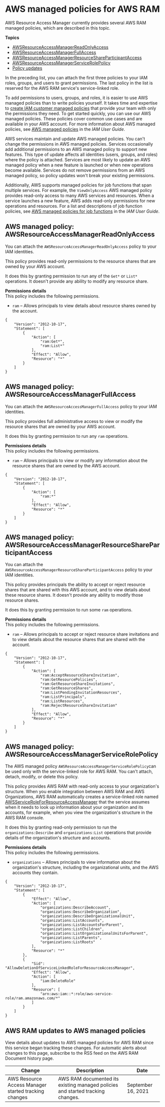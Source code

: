 # AWS managed policies for AWS RAM<a name="security-iam-managed-policies"></a>

AWS Resource Access Manager currently provides several AWS RAM managed policies, which are described in this topic\.

**Topics**
+ [AWSResourceAccessManagerReadOnlyAccess](#security-iam-managed-policies-AWSResourceAccessManagerReadOnlyAccess)
+ [AWSResourceAccessManagerFullAccess](#security-iam-managed-policies-AWSResourceAccessManagerFullAccess)
+ [AWSResourceAccessManagerResourceShareParticipantAccess](#security-iam-managed-policies-AWSResourceAccessManagerResourceShareParticipantAccess)
+ [AWSResourceAccessManagerServiceRolePolicy](#security-iam-managed-policies-AWSResourceAccessManagerServiceRolePolicy)
+ [Policy updates](#security-iam-awsmanpol-updates)

In the preceding list, you can attach the first three policies to your IAM roles, groups, and users to grant permissions\. The last policy in the list is reserved for the AWS RAM service's service\-linked role\.

To add permissions to users, groups, and roles, it is easier to use AWS managed policies than to write policies yourself\. It takes time and expertise to [create IAM customer managed policies](https://docs.aws.amazon.com/IAM/latest/UserGuide/access_policies_create-console.html) that provide your team with only the permissions they need\. To get started quickly, you can use our AWS managed policies\. These policies cover common use cases and are available in your AWS account\. For more information about AWS managed policies, see [AWS managed policies](https://docs.aws.amazon.com/IAM/latest/UserGuide/access_policies_managed-vs-inline.html#aws-managed-policies) in the *IAM User Guide*\.

AWS services maintain and update AWS managed policies\. You can't change the permissions in AWS managed policies\. Services occasionally add additional permissions to an AWS managed policy to support new features\. This type of update affects all identities \(users, groups, and roles\) where the policy is attached\. Services are most likely to update an AWS managed policy when a new feature is launched or when new operations become available\. Services do not remove permissions from an AWS managed policy, so policy updates won't break your existing permissions\.

Additionally, AWS supports managed policies for job functions that span multiple services\. For example, the `ViewOnlyAccess` AWS managed policy provides read\-only access to many AWS services and resources\. When a service launches a new feature, AWS adds read\-only permissions for new operations and resources\. For a list and descriptions of job function policies, see [AWS managed policies for job functions](https://docs.aws.amazon.com/IAM/latest/UserGuide/access_policies_job-functions.html) in the *IAM User Guide*\.

## AWS managed policy: AWSResourceAccessManagerReadOnlyAccess<a name="security-iam-managed-policies-AWSResourceAccessManagerReadOnlyAccess"></a>

You can attach the `AWSResourceAccessManagerReadOnlyAccess` policy to your IAM identities\.

This policy provides read\-only permissions to the resource shares that are owned by your AWS account\.

It does this by granting permission to run any of the `Get*` or `List*` operations\. It doesn't provide any ability to modify any resource share\.

**Permissions details**  
This policy includes the following permissions\.
+ `ram` – Allows principals to view details about resource shares owned by the account\.

```
{
    "Version": "2012-10-17",
    "Statement": [
        {
            "Action": [
                "ram:Get*",
                "ram:List*"
            ],
            "Effect": "Allow",
            "Resource": "*"
        }
    ]
}
```

## AWS managed policy: AWSResourceAccessManagerFullAccess<a name="security-iam-managed-policies-AWSResourceAccessManagerFullAccess"></a>

You can attach the `AWSResourceAccessManagerFullAccess` policy to your IAM identities\.

This policy provides full administrative access to view or modify the resource shares that are owned by your AWS account\.

It does this by granting permission to run any `ram` operations\.

**Permissions details**  
This policy includes the following permissions\.
+ `ram` – Allows principals to view or modify any information about the resource shares that are owned by the AWS account\.

```
{
    "Version": "2012-10-17",
    "Statement": [
        {
            "Action": [
                "ram:*"
            ],
            "Effect": "Allow",
            "Resource": "*"
        }
    ]
}
```

## AWS managed policy: AWSResourceAccessManagerResourceShareParticipantAccess<a name="security-iam-managed-policies-AWSResourceAccessManagerResourceShareParticipantAccess"></a>

You can attach the `AWSResourceAccessManagerResourceShareParticipantAccess` policy to your IAM identities\.

This policy provides principals the ability to accept or reject resource shares that are shared with this AWS account, and to view details about these resource shares\. It doesn't provide any ability to modify those resource shares\.

It does this by granting permission to run some `ram` operations\.

**Permissions details**  
This policy includes the following permissions\.
+ `ram` – Allows principals to accept or reject resource share invitations and to view details about the resource shares that are shared with the account\.

```
{
    "Version": "2012-10-17",
    "Statement": [
        {
            "Action": [
                "ram:AcceptResourceShareInvitation",
                "ram:GetResourcePolicies",
                "ram:GetResourceShareInvitations",
                "ram:GetResourceShares",
                "ram:ListPendingInvitationResources",
                "ram:ListPrincipals",
                "ram:ListResources",
                "ram:RejectResourceShareInvitation"
            ],
            "Effect": "Allow",
            "Resource": "*"
        }
    ]
}
```

## AWS managed policy: AWSResourceAccessManagerServiceRolePolicy<a name="security-iam-managed-policies-AWSResourceAccessManagerServiceRolePolicy"></a>

The AWS managed policy `AWSResourceAccessManagerServiceRolePolicy`can be used only with the service\-linked role for AWS RAM\. You can't attach, detach, modify, or delete this policy\.

This policy provides AWS RAM with read\-only access to your organization's structure\. When you enable integration between AWS RAM and AWS Organizations, AWS RAM automatically creates a service\-linked role named [AWSServiceRoleForResourceAccessManager](https://console.aws.amazon.com/iam/home#/roles/AWSServiceRoleForResourceAccessManager) that the service assumes when it needs to look up information about your organization and its accounts, for example, when you view the organization's structure in the AWS RAM console\.

It does this by granting read\-only permission to run the `organizations:Describe` and `organizations:List` operations that provide details of the organization's structure and accounts\.

**Permissions details**  
This policy includes the following permissions\.
+ `organizations` – Allows principals to view information about the organization's structure, including the organizational units, and the AWS accounts they contain\.

```
{
    "Version": "2012-10-17",
    "Statement": [
        {
            "Effect": "Allow",
            "Action": [
                "organizations:DescribeAccount",
                "organizations:DescribeOrganization",
                "organizations:DescribeOrganizationalUnit",
                "organizations:ListAccounts",
                "organizations:ListAccountsForParent",
                "organizations:ListChildren",
                "organizations:ListOrganizationalUnitsForParent",
                "organizations:ListParents",
                "organizations:ListRoots"
            ],
            "Resource": "*"
        },
        {
            "Sid": "AllowDeletionOfServiceLinkedRoleForResourceAccessManager",
            "Effect": "Allow",
            "Action": [
                "iam:DeleteRole"
            ],
            "Resource": [
                "arn:aws:iam::*:role/aws-service-role/ram.amazonaws.com/*"
            ]
        }
    ]
}
```

## AWS RAM updates to AWS managed policies<a name="security-iam-awsmanpol-updates"></a>

View details about updates to AWS managed policies for AWS RAM since this service began tracking these changes\. For automatic alerts about changes to this page, subscribe to the RSS feed on the AWS RAM Document history page\.


| Change | Description | Date | 
| --- | --- | --- | 
|  AWS Resource Access Manager started tracking changes  |  AWS RAM documented its existing managed policies and started tracking changes\.  | September 16, 2021 | 